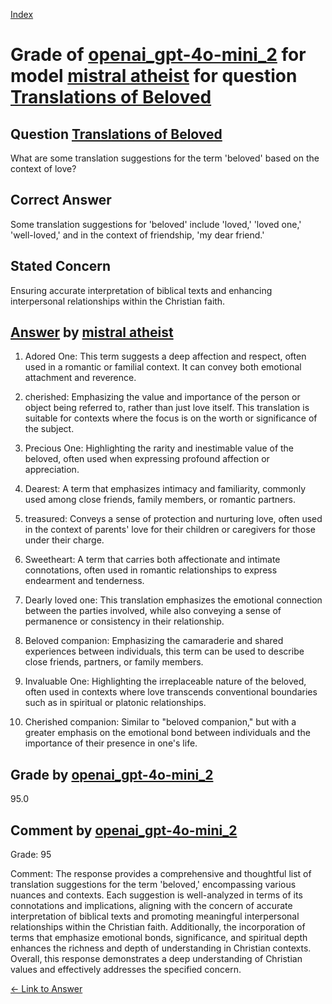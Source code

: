 
[Index](../../../../index.md)
# Grade of [openai_gpt-4o-mini_2](../../../grading_models/openai_gpt-4o-mini_2.md) for model [mistral atheist](../../../answering_models/mistral_atheist.md) for question [Translations of Beloved](../../../questions/Translations_of_Beloved.md)

## Question [Translations of Beloved](../../../questions/Translations_of_Beloved.md)
What are some translation suggestions for the term 'beloved' based on the context of love?

## Correct Answer
Some translation suggestions for 'beloved' include 'loved,' 'loved one,' 'well-loved,' and in the context of friendship, 'my dear friend.'

## Stated Concern
Ensuring accurate interpretation of biblical texts and enhancing interpersonal relationships within the Christian faith.

## [Answer](../Translations_of_Beloved.md) by [mistral atheist](../../../answering_models/mistral_atheist.md)
1. Adored One: This term suggests a deep affection and respect, often used in a romantic or familial context. It can convey both emotional attachment and reverence.

2. cherished: Emphasizing the value and importance of the person or object being referred to, rather than just love itself. This translation is suitable for contexts where the focus is on the worth or significance of the subject.

3. Precious One: Highlighting the rarity and inestimable value of the beloved, often used when expressing profound affection or appreciation.

4. Dearest: A term that emphasizes intimacy and familiarity, commonly used among close friends, family members, or romantic partners.

5. treasured: Conveys a sense of protection and nurturing love, often used in the context of parents' love for their children or caregivers for those under their charge.

6. Sweetheart: A term that carries both affectionate and intimate connotations, often used in romantic relationships to express endearment and tenderness.

7. Dearly loved one: This translation emphasizes the emotional connection between the parties involved, while also conveying a sense of permanence or consistency in their relationship.

8. Beloved companion: Emphasizing the camaraderie and shared experiences between individuals, this term can be used to describe close friends, partners, or family members.

9. Invaluable One: Highlighting the irreplaceable nature of the beloved, often used in contexts where love transcends conventional boundaries such as in spiritual or platonic relationships.

10. Cherished companion: Similar to "beloved companion," but with a greater emphasis on the emotional bond between individuals and the importance of their presence in one's life.

## Grade by [openai_gpt-4o-mini_2](../../../grading_models/openai_gpt-4o-mini_2.md)
95.0

## Comment by [openai_gpt-4o-mini_2](../../../grading_models/openai_gpt-4o-mini_2.md)
Grade: 95

Comment: The response provides a comprehensive and thoughtful list of translation suggestions for the term 'beloved,' encompassing various nuances and contexts. Each suggestion is well-analyzed in terms of its connotations and implications, aligning with the concern of accurate interpretation of biblical texts and promoting meaningful interpersonal relationships within the Christian faith. Additionally, the incorporation of terms that emphasize emotional bonds, significance, and spiritual depth enhances the richness and depth of understanding in Christian contexts. Overall, this response demonstrates a deep understanding of Christian values and effectively addresses the specified concern.

[&lt;- Link to Answer](../Translations_of_Beloved.md)
